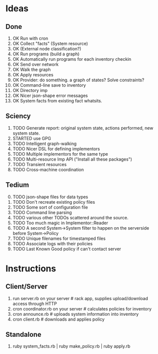 # Ideas
## Done
1. OK Run with cron
2. OK Collect "facts" (System resource)
3. OK (External node classification?)
4. OK Run programs (build a graph)
5. OK Automatically run programs for each inventory checkin
6. OK Send over network
7. OK Walk the graph
8. OK Apply resources
9. OK Provider: do something. a graph of states? Solve constraints?
10. OK Command-line save to inventory
11. OK Directory imp
12. OK Nicer json-shape error messages
13. OK System facts from existing fact whatsits.

## Sciency
1. TODO Generate report: original system state, actions performed, new system state.
2. STARTED use GPG
3. TODO Intelligent graph-walking
4. TODO Nicer DSL for defining implementors
5. TODO Multiple implementors for the same type
6. TODO Multi-resource Imp API ("Install all these packages")
7. TODO Transient resources
8. TODO Cross-machine coordination

## Tedium
0. TODO json-shape files for data types
1. TODO Don't recreate existing policy files
2. TODO Some sort of configuration file
3. TODO Command line parsing
4. TODO various other TODOs scattered around the source.
5. TODO Too much magic in Implementor::Reader
6. TODO A second System->System filter to happen on the serverside before System->Policy
7. TODO Unique filenames for timestamped files
8. TODO Associate logs with their policies
9. TODO Last Known Good policy if can't contact server

# Instructions
## Client/Server
1. run server.rb on your server # rack app, supplies upload/download access through HTTP
2. cron coordinator.rb on your server # calculates policies for inventory
3. cron announce.rb # uploads system information into inventory
4. cron client.rb   # downloads and applies policy

## Standalone
1. ruby system_facts.rb  | ruby make_policy.rb  | ruby apply.rb

